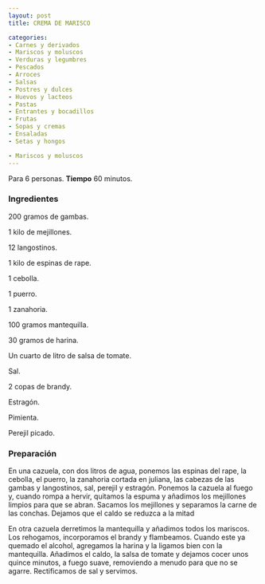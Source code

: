 ```yaml
---
layout: post
title: CREMA DE MARISCO

categories:
- Carnes y derivados
- Mariscos y moluscos
- Verduras y legumbres
- Pescados
- Arroces
- Salsas
- Postres y dulces
- Huevos y lacteos
- Pastas
- Entrantes y bocadillos
- Frutas
- Sopas y cremas
- Ensaladas
- Setas y hongos

- Mariscos y moluscos
---
```

Para 6 personas.
<b>Tiempo</b> 60 minutos.

<h3>Ingredientes</h3>
200 gramos de gambas.

1 kilo de mejillones.

12 langostinos.

1 kilo de espinas de rape.

1 cebolla.

1 puerro.

1 zanahoria.

100 gramos mantequilla.

30 gramos de harina.

Un cuarto de litro de salsa de tomate.

Sal.

2 copas de brandy.

Estragón.

Pimienta.

Perejil picado.

<h3>Preparación</h3>
En una cazuela, con dos litros de agua, ponemos las espinas del rape, la cebolla, el puerro, la zanahoria cortada en juliana, las cabezas de las gambas y langostinos, sal, perejil y estragón. Ponemos la cazuela al fuego y, cuando rompa a hervir, quitamos la espuma y añadimos los mejillones limpios para que se abran. Sacamos los mejillones y separamos la carne de las conchas. Dejamos que el caldo se reduzca a la mitad

En otra cazuela derretimos la mantequilla y añadimos todos los mariscos. Los rehogamos, incorporamos el brandy y flambeamos. Cuando este ya quemado el alcohol, agregamos la harina y la ligamos bien con la mantequilla. Añadimos el caldo, la salsa de tomate y dejamos cocer unos quince minutos, a fuego suave, removiendo a menudo para que no se agarre. Rectificamos de sal y servimos.

